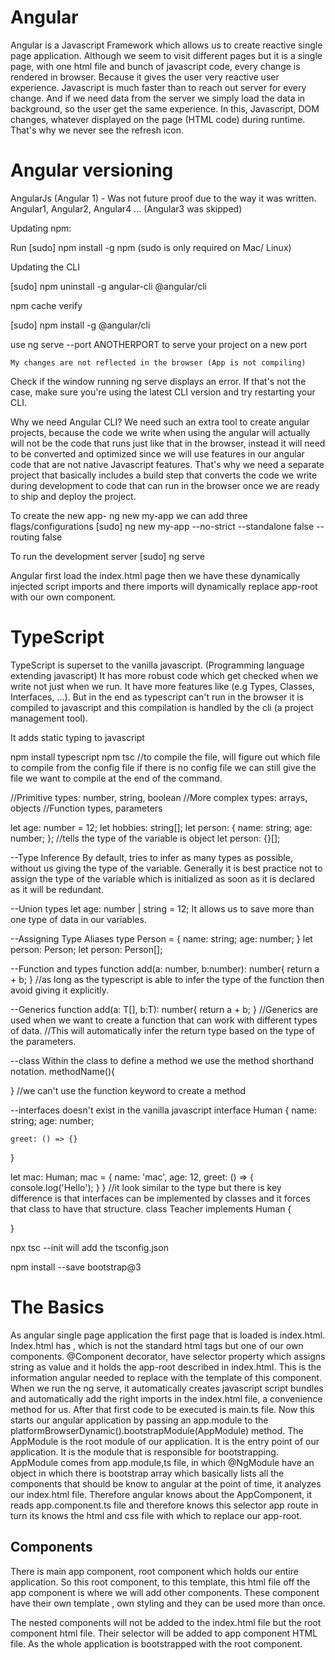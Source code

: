 # Angular

Angular is a Javascript Framework which allows us to create reactive single page application.
Although we seem to visit different pages but it is a single page, with one html file and bunch of javascript code, every change is rendered in browser.
Because it gives the user very reactive user experience. Javascript is much faster than to reach out server for every change.
And if we need data from the server we simply load the data in background, so the user get the same experience.
In this, Javascript, DOM changes, whatever displayed on the page (HTML code) during runtime. That's why we never see the refresh icon.

# Angular versioning

AngularJs (Angular 1) - Was not future proof due to the way it was written.
Angular1, Angular2, Angular4 ... (Angular3 was skipped)

Updating npm:

Run [sudo] npm install -g npm (sudo is only required on Mac/ Linux)

Updating the CLI

[sudo] npm uninstall -g angular-cli @angular/cli

npm cache verify

[sudo] npm install -g @angular/cli

use ng serve --port ANOTHERPORT to serve your project on a new port

    My changes are not reflected in the browser (App is not compiling)

Check if the window running ng serve displays an error. If that's not the case, make sure you're using the latest CLI version and try restarting your CLI.

Why we need Angular CLI?
We need such an extra tool to create angular projects, because the code we write when using the angular will actually will not be the code that runs just like that in the browser, instead it will need to be converted and optimized since we will use features in our angular code that are not native Javascript features. That's why we need a separate project that basically includes a build step that converts the code we write during development to code that can run in the browser once we are ready to ship and deploy the project.

To create the new app-
ng new my-app
we can add three flags/configurations
[sudo] ng new my-app --no-strict --standalone false --routing false

To run the development server
[sudo] ng serve

Angular first load the index.html page then we have these dynamically injected script imports and there imports will dynamically replace app-root with our own component.

# TypeScript

TypeScript is superset to the vanilla javascript. (Programming language extending javascript) It has more robust code which get checked when we write not just when we run. It have more features like (e.g Types, Classes, Interfaces, ...). But in the end as typescript can't run in the browser it is compiled to javascript and this compilation is handled by the cli (a project management tool).

It adds static typing to javascript

npm install typescript
npm tsc //to compile the file, will figure out which file to compile from the config file if there is no config file we can still give the file we want to compile at the end of the command.

//Primitive types: number, string, boolean
//More complex types: arrays, objects
//Function types, parameters

let age: number = 12;
let hobbies: string[];
let person: { name: string; age: number; }; //tells the type of the variable is object
let person: {}[];

--Type Inference
By default, tries to infer as many types as possible, without us giving the type of the variable.
Generally it is best practice not to assign the type of the variable which is initialized as soon as it is declared as it will be redundant.

--Union types
let age: number | string = 12;
It allows us to save more than one type of data in our variables.

--Assigning Type Aliases
type Person = {
name: string;
age: number;
}
let person: Person;
let person: Person[];

--Function and types
function add(a: number, b:number): number{
return a + b;
}
//as long as the typescript is able to infer the type of the function then avoid giving it explicitly.

--Generics
function add<T>(a: T[], b:T): number{
return a + b;
}
//Generics are used when we want to create a function that can work with different types of data.
//This will automatically infer the return type based on the type of the parameters.

--class
Within the class to define a method we use the method shorthand notation.
methodName(){

} //we can't use the function keyword to create a method

--interfaces
doesn't exist in the vanilla javascript
interface Human {
name: string;
age: number;

    greet: () => {}

}

let mac: Human;
mac = {
name: 'mac',
age: 12,
greet: () => {
console.log('Hello');
}
}
//it look similar to the type but there is key difference is that interfaces can be implemented by classes and it forces that class to have that structure.
class Teacher implements Human {

}

npx tsc --init
will add the tsconfig.json

npm install --save bootstrap@3

# The Basics

As angular single page application the first page that is loaded is index.html. Index.html has <app-root></app-root>, which is not the standard html tags but one of our own components.
@Component decorator, have selector property which assigns string as value and it holds the app-root described in index.html. This is the information angular needed to replace with the template of this component.
When we run the ng serve, it automatically creates javascript script bundles and automatically add the right imports in the index.html file, a convenience method for us.
After that first code to be executed is main.ts file. Now this starts our angular application by passing an app.module to the platformBrowserDynamic().bootstrapModule(AppModule) method.
The AppModule is the root module of our application. It is the entry point of our application. It is the module that is responsible for bootstrapping.
AppModule comes from app.module,ts file, in which @NgModule have an object in which there is bootstrap array which basically lists all the components that should be know to angular at the point of time, it analyzes our index.html file.
Therefore angular knows about the AppComponent, it reads app.component.ts file and therefore knows this selector app route in turn its knows the html and css file with which to replace our app-root.

## Components

There is main app component, root component which holds our entire application. So this root component, to this template, this html file off the app component is where we will add other components.
These component have their own template , own styling and they can be used more than once.

The nested components will not be added to the index.html file but the root component html file.
Their selector will be added to app component HTML file. As the whole application is bootstrapped with the root component.
